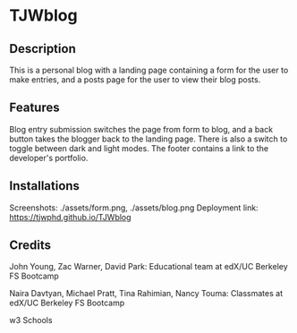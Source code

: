 # TJWblog

## Description

This is a personal blog with a landing page containing a form for the user to make entries, and a posts page for the user to view their blog posts.

## Features

Blog entry submission switches the page from form to blog, and a back button takes the blogger back to the landing page. There is also a switch to toggle between dark and light modes. The footer contains a link to the developer's portfolio.

## Installations

Screenshots: ./assets/form.png, ./assets/blog.png
Deployment link: https://tjwphd.github.io/TJWblog

## Credits

John Young, Zac Warner, David Park:
Educational team at edX/UC Berkeley FS Bootcamp

Naira Davtyan, Michael Pratt, Tina Rahimian, Nancy Touma:
Classmates at edX/UC Berkeley FS Bootcamp

w3 Schools
